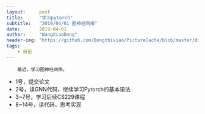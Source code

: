 ```yaml
---
layout:     post
title:      "学习pytorch"
subtitle:   "2019/04/01 图神经网络"
date:       2019-04-01
author:     "WangXiaoDong"
header-img: "https://github.com/Dongzhixiao/PictureCache/blob/master/diaryPic/20190401.jpg?raw=true"
tags:
    - 日记
---
```



```
    最近，学习图神经网络。
```

- 1号，提交论文
- 2号，读GNN代码，继续学习Pytorch的基本语法
- 3~7号，学习后续CS229课程
- 8~14号，读代码，思考实现
